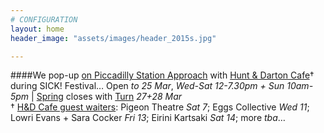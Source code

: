 ```yaml
---
# CONFIGURATION
layout: home
header_image: "assets/images/header_2015s.jpg"

---
```

####We pop-up [on Piccadilly Station Approach](http://bit.ly/1AQdn9f) with [Hunt & Darton Cafe](/current/2015-spring/h&d)† during SICK! Festival… Open *to 25 Mar*, *Wed-Sat 12-7.30pm + Sun 10am-5pm* | [Spring](/current/2015-spring) closes with [Turn](/current/2015-turn) *27+28 Mar*      
† [H&D Cafe guest waiters](/current/2015-spring/h&d): Pigeon Theatre *Sat 7*; Eggs Collective *Wed 11*; Lowri Evans + Sara Cocker *Fri 13*; Eirini Kartsaki *Sat 14*; more *tba*…
